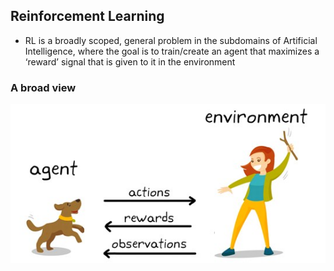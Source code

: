 ## Reinforcement Learning
* RL is a broadly scoped, general problem in the subdomains of Artificial Intelligence, where the goal is to train/create an agent that maximizes a ‘reward’ signal that is given to it in the environment

### A broad view
![general1](https://github.com/M-NEXT/RL_repository/blob/main/temp/rl1.jpg)
